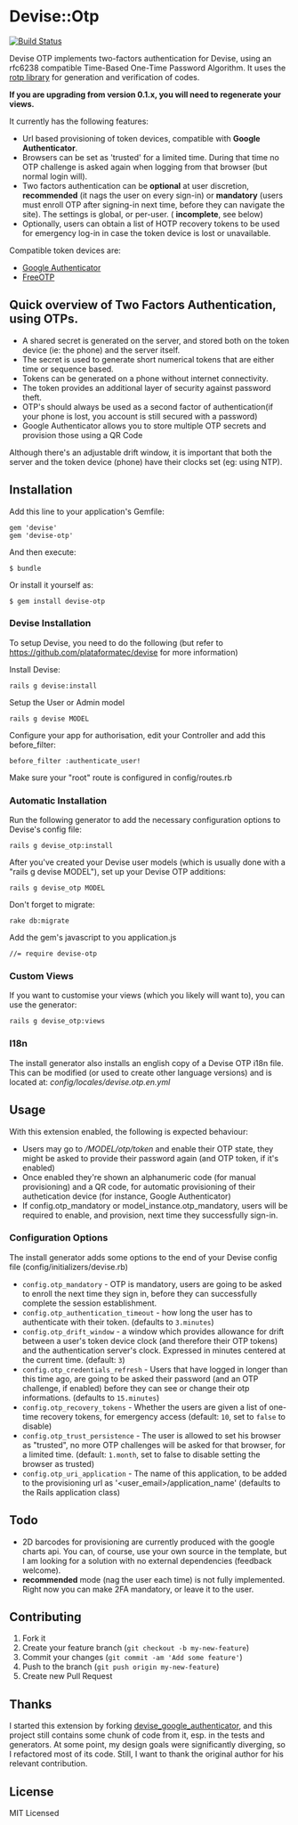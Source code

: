 # Devise::Otp
[![Build Status](https://travis-ci.org/wmlele/devise-otp.png?branch=master)](https://travis-ci.org/wmlele/devise-otp)

Devise OTP implements two-factors authentication for Devise, using an rfc6238 compatible Time-Based One-Time Password Algorithm.
It uses the [rotp library](https://github.com/mdp/rotp) for generation and verification of codes.

**If you are upgrading from version 0.1.x, you will need to regenerate your views.**

It currently has the following features:

* Url based provisioning of token devices, compatible with **Google Authenticator**.
* Browsers can be set as 'trusted' for a limited time. During that time no OTP challenge is asked again when logging from that browser (but normal login will).
* Two factors authentication can be **optional** at user discretion, **recommended** (it nags the user on every sign-in) or **mandatory** (users must enroll OTP after signing-in next time, before they can navigate the site). The settings is global, or per-user. ( **incomplete**, see below)
* Optionally, users can obtain a list of HOTP recovery tokens to be used for emergency log-in in case the token device is lost or unavailable.

Compatible token devices are:

* [Google Authenticator](https://code.google.com/p/google-authenticator/)
* [FreeOTP](https://fedorahosted.org/freeotp/)

## Quick overview of Two Factors Authentication, using OTPs.

* A shared secret is generated on the server, and stored both on the token device (ie: the phone) and the server itself.
* The secret is used to generate short numerical tokens that are either time or sequence based.
* Tokens can be generated on a phone without internet connectivity.
* The token provides an additional layer of security against password theft.
* OTP's should always be used as a second factor of authentication(if your phone is lost, you account is still secured with a password)
* Google Authenticator allows you to store multiple OTP secrets and provision those using a QR Code

Although there's an adjustable drift window, it is important that both the server and the token device (phone) have their clocks set (eg: using NTP).


## Installation

Add this line to your application's Gemfile:

    gem 'devise'
    gem 'devise-otp'

And then execute:

    $ bundle

Or install it yourself as:

    $ gem install devise-otp


### Devise Installation

To setup Devise, you need to do the following (but refer to https://github.com/plataformatec/devise for more information)

Install Devise:

    rails g devise:install

Setup the User or Admin model

    rails g devise MODEL

Configure your app for authorisation, edit your Controller and add this before_filter:

    before_filter :authenticate_user!

Make sure your "root" route is configured in config/routes.rb

### Automatic Installation

Run the following generator to add the necessary configuration options to Devise's config file:

    rails g devise_otp:install

After you've created your Devise user models (which is usually done with a "rails g devise MODEL"), set up your Devise OTP additions:

    rails g devise_otp MODEL

Don't forget to migrate:

    rake db:migrate

Add the gem's javascript to you application.js

    //= require devise-otp



### Custom Views

If you want to customise your views (which you likely will want to), you can use the generator:

    rails g devise_otp:views

### I18n

The install generator also installs an english copy of a Devise OTP i18n file. This can be modified (or used to create other language versions) and is located at: _config/locales/devise.otp.en.yml_


## Usage

With this extension enabled, the following is expected behaviour:

* Users may go to _/MODEL/otp/token_ and enable their OTP state, they might be asked to provide their password again (and OTP token, if it's enabled)
* Once enabled they're shown an alphanumeric code (for manual provisioning) and a QR code, for automatic provisioning of their authetication device (for instance, Google Authenticator)
* If config.otp_mandatory or model_instance.otp_mandatory, users will be required to enable, and provision, next time they successfully sign-in.


### Configuration Options

The install generator adds some options to the end of your Devise config file (config/initializers/devise.rb)

* `config.otp_mandatory` - OTP is mandatory, users are going to be asked to enroll the next time they sign in, before they can successfully complete the session establishment.
* `config.otp_authentication_timeout` - how long the user has to authenticate with their token. (defaults to `3.minutes`)
* `config.otp_drift_window` - a window which provides allowance for drift between a user's token device clock (and therefore their OTP tokens) and the authentication server's clock. Expressed in minutes centered at the current time. (default: `3`)
* `config.otp_credentials_refresh` - Users that have logged in longer than this time ago, are going to be asked their password (and an OTP challenge, if enabled) before they can see or change their otp informations. (defaults to `15.minutes`)
* `config.otp_recovery_tokens` - Whether the users are given a list of one-time recovery tokens, for emergency access (default: `10`, set to `false` to disable)
* `config.otp_trust_persistence` - The user is allowed to set his browser as "trusted", no more OTP challenges will be asked for that browser, for a limited time. (default: `1.month`, set to false to disable setting the browser as trusted)
* `config.otp_uri_application` - The name of this application, to be added to the provisioning url as '<user_email>/application_name' (defaults to the Rails application class)

## Todo

* 2D barcodes for provisioning are currently produced with the google charts api. You can, of course, use your own source in the template, but I am looking for a solution with no external dependencies (feedback welcome).
* **recommended** mode (nag the user each time) is not fully implemented. Right now you can make 2FA mandatory, or leave it to the user.


## Contributing

1. Fork it
2. Create your feature branch (`git checkout -b my-new-feature`)
3. Commit your changes (`git commit -am 'Add some feature'`)
4. Push to the branch (`git push origin my-new-feature`)
5. Create new Pull Request

## Thanks

I started this extension by forking [devise_google_authenticator](https://github.com/AsteriskLabs/devise_google_authenticator), and this project still contains some chunk of code from it, esp. in the tests and generators.
At some point, my design goals were significantly diverging, so I refactored most of its code. Still, I want to thank the original author for his relevant contribution.

## License

MIT Licensed
